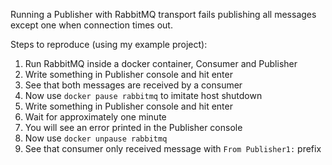 Running a Publisher with RabbitMQ transport fails publishing all messages except one when connection times out.

Steps to reproduce (using my example project):
1. Run RabbitMQ inside a docker container, Consumer and Publisher
2. Write something in Publisher console and hit enter
3. See that both messages are received by a consumer
4. Now use `docker pause rabbitmq` to imitate host shutdown
5. Write something in Publisher console and hit enter
6. Wait for approximately one minute
7. You will see an error printed in the Publisher console
8. Now use `docker unpause rabbitmq`
9. See that consumer only received message with `From Publisher1:` prefix